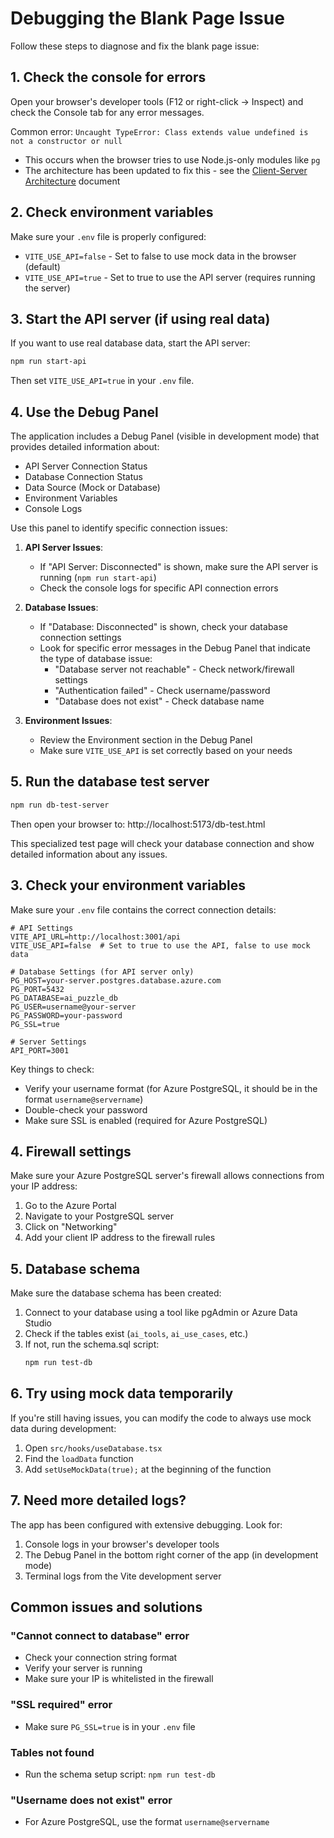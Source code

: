 # Debugging the Blank Page Issue

Follow these steps to diagnose and fix the blank page issue:

## 1. Check the console for errors

Open your browser's developer tools (F12 or right-click -> Inspect) and check the Console tab for any error messages.

Common error: `Uncaught TypeError: Class extends value undefined is not a constructor or null`
- This occurs when the browser tries to use Node.js-only modules like `pg`
- The architecture has been updated to fix this - see the [Client-Server Architecture](client-server-architecture.md) document

## 2. Check environment variables

Make sure your `.env` file is properly configured:
- `VITE_USE_API=false` - Set to false to use mock data in the browser (default)
- `VITE_USE_API=true` - Set to true to use the API server (requires running the server)

## 3. Start the API server (if using real data)

If you want to use real database data, start the API server:
```bash
npm run start-api
```

Then set `VITE_USE_API=true` in your `.env` file.

## 4. Use the Debug Panel

The application includes a Debug Panel (visible in development mode) that provides detailed information about:

- API Server Connection Status
- Database Connection Status
- Data Source (Mock or Database)
- Environment Variables
- Console Logs

Use this panel to identify specific connection issues:

1. **API Server Issues**: 
   - If "API Server: Disconnected" is shown, make sure the API server is running (`npm run start-api`)
   - Check the console logs for specific API connection errors

2. **Database Issues**:
   - If "Database: Disconnected" is shown, check your database connection settings
   - Look for specific error messages in the Debug Panel that indicate the type of database issue:
     - "Database server not reachable" - Check network/firewall settings
     - "Authentication failed" - Check username/password
     - "Database does not exist" - Check database name

3. **Environment Issues**:
   - Review the Environment section in the Debug Panel
   - Make sure `VITE_USE_API` is set correctly based on your needs

## 5. Run the database test server

```bash
npm run db-test-server
```

Then open your browser to:
http://localhost:5173/db-test.html

This specialized test page will check your database connection and show detailed information about any issues.

## 3. Check your environment variables

Make sure your `.env` file contains the correct connection details:

```
# API Settings
VITE_API_URL=http://localhost:3001/api
VITE_USE_API=false  # Set to true to use the API, false to use mock data

# Database Settings (for API server only)
PG_HOST=your-server.postgres.database.azure.com
PG_PORT=5432
PG_DATABASE=ai_puzzle_db
PG_USER=username@your-server
PG_PASSWORD=your-password
PG_SSL=true

# Server Settings
API_PORT=3001
```

Key things to check:
- Verify your username format (for Azure PostgreSQL, it should be in the format `username@servername`)
- Double-check your password
- Make sure SSL is enabled (required for Azure PostgreSQL)

## 4. Firewall settings

Make sure your Azure PostgreSQL server's firewall allows connections from your IP address:

1. Go to the Azure Portal
2. Navigate to your PostgreSQL server
3. Click on "Networking"
4. Add your client IP address to the firewall rules

## 5. Database schema

Make sure the database schema has been created:

1. Connect to your database using a tool like pgAdmin or Azure Data Studio
2. Check if the tables exist (`ai_tools`, `ai_use_cases`, etc.)
3. If not, run the schema.sql script:
   ```bash
   npm run test-db
   ```

## 6. Try using mock data temporarily

If you're still having issues, you can modify the code to always use mock data during development:

1. Open `src/hooks/useDatabase.tsx`
2. Find the `loadData` function
3. Add `setUseMockData(true);` at the beginning of the function

## 7. Need more detailed logs?

The app has been configured with extensive debugging. Look for:

1. Console logs in your browser's developer tools
2. The Debug Panel in the bottom right corner of the app (in development mode)
3. Terminal logs from the Vite development server

## Common issues and solutions

### "Cannot connect to database" error
- Check your connection string format
- Verify your server is running
- Make sure your IP is whitelisted in the firewall

### "SSL required" error
- Make sure `PG_SSL=true` is in your `.env` file

### Tables not found
- Run the schema setup script: `npm run test-db`

### "Username does not exist" error
- For Azure PostgreSQL, use the format `username@servername`
